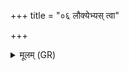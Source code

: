 +++
title = "०६ लौक्येभ्यस् त्वा"

+++
<details><summary>मूलम् (GR)</summary>

लौक्येभ्यस् त्वा (…) ॥
</details>